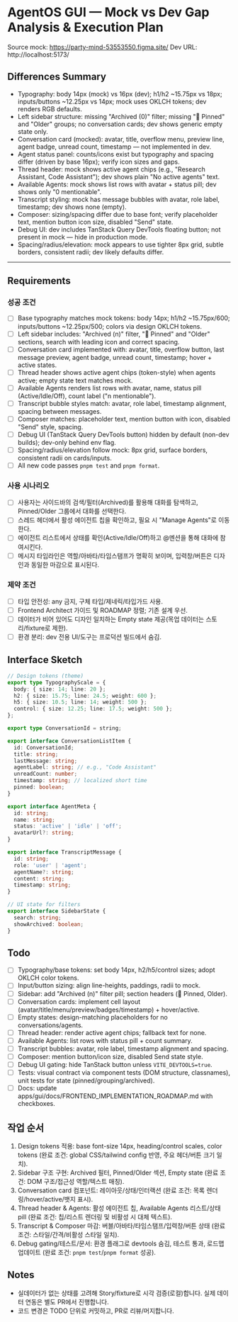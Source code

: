 # AgentOS GUI — Mock vs Dev Gap Analysis & Execution Plan

Source mock: https://party-mind-53553550.figma.site/
Dev URL: http://localhost:5173/

## Differences Summary

- Typography: body 14px (mock) vs 16px (dev); h1/h2 ~15.75px vs 18px; inputs/buttons ~12.25px vs 14px; mock uses OKLCH tokens; dev renders RGB defaults.
- Left sidebar structure: missing "Archived (0)" filter; missing "📌 Pinned" and "Older" groups; no conversation cards; dev shows generic empty state only.
- Conversation card (mocked): avatar, title, overflow menu, preview line, agent badge, unread count, timestamp — not implemented in dev.
- Agent status panel: counts/icons exist but typography and spacing differ (driven by base 16px); verify icon sizes and gaps.
- Thread header: mock shows active agent chips (e.g., "Research Assistant, Code Assistant"); dev shows plain "No active agents" text.
- Available Agents: mock shows list rows with avatar + status pill; dev shows only "0 mentionable".
- Transcript styling: mock has message bubbles with avatar, role label, timestamp; dev shows none (empty).
- Composer: sizing/spacing differ due to base font; verify placeholder text, mention button icon size, disabled "Send" state.
- Debug UI: dev includes TanStack Query DevTools floating button; not present in mock — hide in production mode.
- Spacing/radius/elevation: mock appears to use tighter 8px grid, subtle borders, consistent radii; dev likely defaults differ.

---

## Requirements

### 성공 조건

- [ ] Base typography matches mock tokens: body 14px; h1/h2 ~15.75px/600; inputs/buttons ~12.25px/500; colors via design OKLCH tokens.
- [ ] Left sidebar includes: "Archived (n)" filter, "📌 Pinned" and "Older" sections, search with leading icon and correct spacing.
- [ ] Conversation card implemented with: avatar, title, overflow button, last message preview, agent badge, unread count, timestamp; hover + active states.
- [ ] Thread header shows active agent chips (token-style) when agents active; empty state text matches mock.
- [ ] Available Agents renders list rows with avatar, name, status pill (Active/Idle/Off), count label ("n mentionable").
- [ ] Transcript bubble styles match: avatar, role label, timestamp alignment, spacing between messages.
- [ ] Composer matches: placeholder text, mention button with icon, disabled "Send" style, spacing.
- [ ] Debug UI (TanStack Query DevTools button) hidden by default (non-dev builds); dev-only behind env flag.
- [ ] Spacing/radius/elevation follow mock: 8px grid, surface borders, consistent radii on cards/inputs.
- [ ] All new code passes `pnpm test` and `pnpm format`.

### 사용 시나리오

- [ ] 사용자는 사이드바의 검색/필터(Archived)를 활용해 대화를 탐색하고, Pinned/Older 그룹에서 대화를 선택한다.
- [ ] 스레드 헤더에서 활성 에이전트 칩을 확인하고, 필요 시 "Manage Agents"로 이동한다.
- [ ] 에이전트 리스트에서 상태를 확인(Active/Idle/Off)하고 @멘션을 통해 대화에 참여시킨다.
- [ ] 메시지 타임라인은 역할/아바타/타임스탬프가 명확히 보이며, 입력창/버튼은 디자인과 동일한 마감으로 표시된다.

### 제약 조건

- [ ] 타입 안전성: any 금지, 구체 타입/제네릭/타입가드 사용.
- [ ] Frontend Architect 가이드 및 ROADMAP 정렬; 기존 설계 우선.
- [ ] 데이터가 비어 있어도 디자인 일치하는 Empty state 제공(목업 데이터는 스토리/fixture로 제한).
- [ ] 환경 분리: dev 전용 UI/도구는 프로덕션 빌드에서 숨김.

## Interface Sketch

```typescript
// Design tokens (theme)
export type TypographyScale = {
  body: { size: 14; line: 20 };
  h2: { size: 15.75; line: 24.5; weight: 600 };
  h5: { size: 10.5; line: 14; weight: 500 };
  control: { size: 12.25; line: 17.5; weight: 500 };
};

export type ConversationId = string;

export interface ConversationListItem {
  id: ConversationId;
  title: string;
  lastMessage: string;
  agentLabel: string; // e.g., "Code Assistant"
  unreadCount: number;
  timestamp: string; // localized short time
  pinned: boolean;
}

export interface AgentMeta {
  id: string;
  name: string;
  status: 'active' | 'idle' | 'off';
  avatarUrl?: string;
}

export interface TranscriptMessage {
  id: string;
  role: 'user' | 'agent';
  agentName?: string;
  content: string;
  timestamp: string;
}

// UI state for filters
export interface SidebarState {
  search: string;
  showArchived: boolean;
}
```

## Todo

- [ ] Typography/base tokens: set body 14px, h2/h5/control sizes; adopt OKLCH color tokens.
- [ ] Input/button sizing: align line-heights, paddings, radii to mock.
- [ ] Sidebar: add "Archived (n)" filter pill; section headers (📌 Pinned, Older).
- [ ] Conversation cards: implement cell layout (avatar/title/menu/preview/badges/timestamp) + hover/active.
- [ ] Empty states: design-matching placeholders for no conversations/agents.
- [ ] Thread header: render active agent chips; fallback text for none.
- [ ] Available Agents: list rows with status pill + count summary.
- [ ] Transcript bubbles: avatar, role label, timestamp alignment and spacing.
- [ ] Composer: mention button/icon size, disabled Send state style.
- [ ] Debug UI gating: hide TanStack button unless `VITE_DEVTOOLS=true`.
- [ ] Tests: visual contract via component tests (DOM structure, classnames), unit tests for state (pinned/grouping/archived).
- [ ] Docs: update apps/gui/docs/FRONTEND_IMPLEMENTATION_ROADMAP.md with checkboxes.

## 작업 순서

1. Design tokens 적용: base font-size 14px, heading/control scales, color tokens (완료 조건: global CSS/tailwind config 반영, 주요 헤더/버튼 크기 일치).
2. Sidebar 구조 구현: Archived 필터, Pinned/Older 섹션, Empty state (완료 조건: DOM 구조/접근성 역할/텍스트 매칭).
3. Conversation card 컴포넌트: 레이아웃/상태/인터랙션 (완료 조건: 목록 렌더링/hover/active/뱃지 표시).
4. Thread header & Agents: 활성 에이전트 칩, Available Agents 리스트/상태 pill (완료 조건: 칩/리스트 렌더링 및 비활성 시 대체 텍스트).
5. Transcript & Composer 마감: 버블/아바타/타임스탬프/입력창/버튼 상태 (완료 조건: 스타일/간격/비활성 스타일 일치).
6. Debug gating/테스트/문서: 환경 플래그로 devtools 숨김, 테스트 통과, 로드맵 업데이트 (완료 조건: `pnpm test`/`pnpm format` 성공).

## Notes

- 실데이터가 없는 상태를 고려해 Story/fixture로 시각 검증(로컬)합니다. 실제 데이터 연동은 별도 PR에서 진행합니다.
- 코드 변경은 TODO 단위로 커밋하고, PR로 리뷰/머지합니다.

